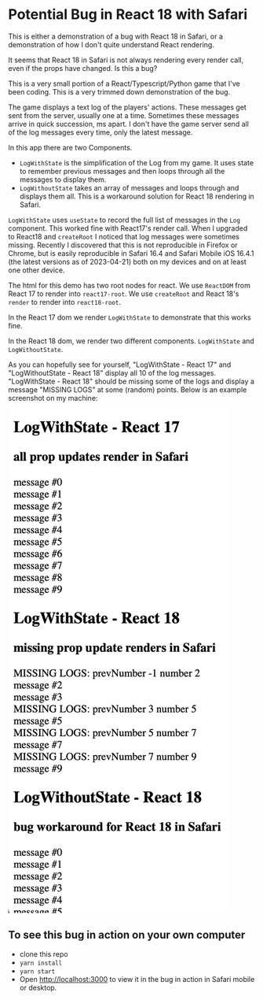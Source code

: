 # Potential Bug in React 18 with Safari

This is either a demonstration of a bug with React 18 in Safari, or a demonstration of how I don't
quite understand React rendering.

It seems that React 18 in Safari is not always rendering every render call, even if the props have
changed. Is this a bug?

This is a very small portion of a React/Typescript/Python game that I've been coding. This is a
very trimmed down demonstration of the bug.

The game displays a text log of the players' actions. These messages get sent from the server,
usually one at a time. Sometimes these messages arrive in quick succession, ms apart. I don't have
the game server send all of the log messages every time, only the latest message.

In this app there are two Components.

- `LogWithState` is the simplification of the Log from my game. It uses state to remember previous
  messages and then loops through all the messages to display them.
- `LogWithoutState` takes an array of messages and loops through and displays them all. This is a
  workaround solution for React 18 rendering in Safari.

`LogWithState` uses `useState` to record the full list of messages in the `Log` component. This
worked fine with React17's render call. When I upgraded to React18 and `createRoot` I noticed that
log messages were sometimes missing. Recently I discovered that this is not reproducible in Firefox
or Chrome, but is easily reproducible in Safari 16.4 and Safari Mobile iOS 16.4.1
(the latest versions as of 2023-04-21) both on my devices and on at least one other device.

The html for this demo has two root nodes for react. We use `ReactDOM` from React 17 to render into
`react17-root`. We use `createRoot` and React 18's `render` to render into `react18-root`.

In the React 17 dom we render `LogWithState` to demonstrate that this works fine.

In the React 18 dom, we render two different components. `LogWithState` and `LogWithoutState`.

As you can hopefully see for yourself, "LogWithState - React 17" and "LogWithoutState - React 18"
display all 10 of the log messages. "LogWithState - React 18" should be missing some of the logs and
display a message "MISSING LOGS" at some (random) points. Below is an example screenshot on my
machine:

![screenshot of the bug in action](./bug-screenshot.png)

## To see this bug in action on your own computer

- clone this repo
- `yarn install`
- `yarn start`
- Open [http://localhost:3000](http://localhost:3000) to view it in the bug in action in Safari mobile or desktop.
